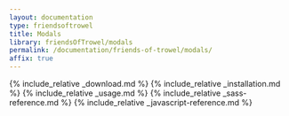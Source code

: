 ```yaml
---
layout: documentation
type: friendsoftrowel
title: Modals
library: friendsOfTrowel/modals
permalink: /documentation/friends-of-trowel/modals/
affix: true
---
```


{% include_relative _download.md %}
{% include_relative _installation.md %}
{% include_relative _usage.md %}
{% include_relative _sass-reference.md %}
{% include_relative _javascript-reference.md %}
